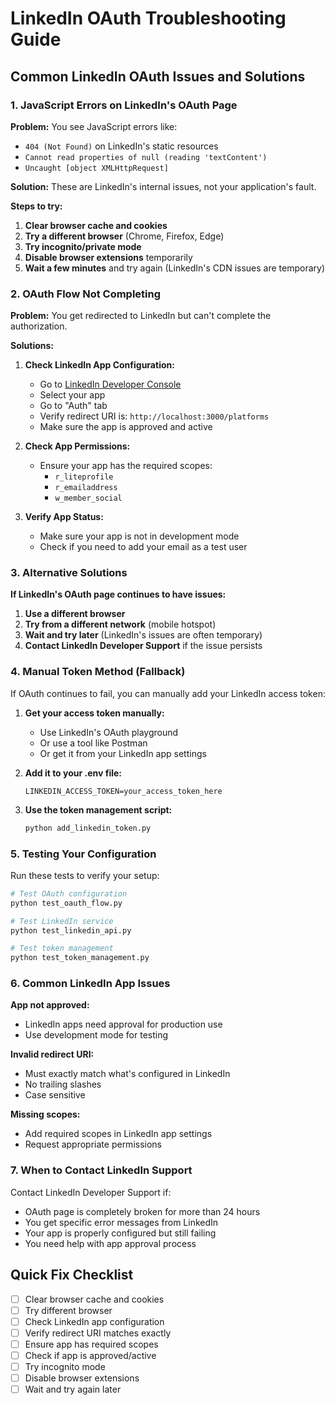 # LinkedIn OAuth Troubleshooting Guide

## Common LinkedIn OAuth Issues and Solutions

### 1. JavaScript Errors on LinkedIn's OAuth Page

**Problem:** You see JavaScript errors like:
- `404 (Not Found)` on LinkedIn's static resources
- `Cannot read properties of null (reading 'textContent')`
- `Uncaught [object XMLHttpRequest]`

**Solution:** These are LinkedIn's internal issues, not your application's fault.

**Steps to try:**
1. **Clear browser cache and cookies**
2. **Try a different browser** (Chrome, Firefox, Edge)
3. **Try incognito/private mode**
4. **Disable browser extensions** temporarily
5. **Wait a few minutes** and try again (LinkedIn's CDN issues are temporary)

### 2. OAuth Flow Not Completing

**Problem:** You get redirected to LinkedIn but can't complete the authorization.

**Solutions:**
1. **Check LinkedIn App Configuration:**
   - Go to [LinkedIn Developer Console](https://www.linkedin.com/developers/)
   - Select your app
   - Go to "Auth" tab
   - Verify redirect URI is: `http://localhost:3000/platforms`
   - Make sure the app is approved and active

2. **Check App Permissions:**
   - Ensure your app has the required scopes:
     - `r_liteprofile`
     - `r_emailaddress`
     - `w_member_social`

3. **Verify App Status:**
   - Make sure your app is not in development mode
   - Check if you need to add your email as a test user

### 3. Alternative Solutions

**If LinkedIn's OAuth page continues to have issues:**

1. **Use a different browser**
2. **Try from a different network** (mobile hotspot)
3. **Wait and try later** (LinkedIn's issues are often temporary)
4. **Contact LinkedIn Developer Support** if the issue persists

### 4. Manual Token Method (Fallback)

If OAuth continues to fail, you can manually add your LinkedIn access token:

1. **Get your access token manually:**
   - Use LinkedIn's OAuth playground
   - Or use a tool like Postman
   - Or get it from your LinkedIn app settings

2. **Add it to your .env file:**
   ```env
   LINKEDIN_ACCESS_TOKEN=your_access_token_here
   ```

3. **Use the token management script:**
   ```bash
   python add_linkedin_token.py
   ```

### 5. Testing Your Configuration

Run these tests to verify your setup:

```bash
# Test OAuth configuration
python test_oauth_flow.py

# Test LinkedIn service
python test_linkedin_api.py

# Test token management
python test_token_management.py
```

### 6. Common LinkedIn App Issues

**App not approved:**
- LinkedIn apps need approval for production use
- Use development mode for testing

**Invalid redirect URI:**
- Must exactly match what's configured in LinkedIn
- No trailing slashes
- Case sensitive

**Missing scopes:**
- Add required scopes in LinkedIn app settings
- Request appropriate permissions

### 7. When to Contact LinkedIn Support

Contact LinkedIn Developer Support if:
- OAuth page is completely broken for more than 24 hours
- You get specific error messages from LinkedIn
- Your app is properly configured but still failing
- You need help with app approval process

## Quick Fix Checklist

- [ ] Clear browser cache and cookies
- [ ] Try different browser
- [ ] Check LinkedIn app configuration
- [ ] Verify redirect URI matches exactly
- [ ] Ensure app has required scopes
- [ ] Check if app is approved/active
- [ ] Try incognito mode
- [ ] Disable browser extensions
- [ ] Wait and try again later 